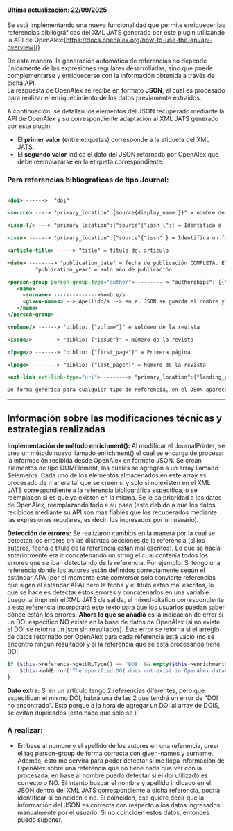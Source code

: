 #### Ultima actualización: 22/09/2025

Se está implementando una nueva funcionalidad que permite enriquecer las referencias bibliográficas del XML JATS generado por este plugin utilizando la API de OpenAlex:[https://docs.openalex.org/how-to-use-the-api/api-overview]()

De esta manera, la generación automática de referencias no depende únicamente de las expresiones regulares desarrolladas, sino que puede complementarse y enriquecerse con la información obtenida a través de dicha API.  
La respuesta de OpenAlex se recibe en formato **JSON**, el cual es procesado para realizar el enriquecimiento de los datos previamente extraídos.

A continuación, se detallan los elementos del JSON recuperado mediante la API de OpenAlex y su correspondiente adaptación al XML JATS generado por este plugin.
- El **primer valor** (entre etiquetas) corresponde a la etiqueta del XML JATS.
- El **segundo valor** indica el dato del JSON retornado por OpenAlex que debe reemplazarse en la etiqueta correspondiente.
### Para referencias bibliográficas de tipo Journal:

```xml jats

<doi> ------>  "doi"

<source> ----> "primary_location":{source{display_name:}}" = nombre de la revista

<issn-l/> ---> "primary_location":{"source"{"issn_l":} = Identifica a la revista como conjunto, independientemente del formato

<issn> ------> "primary_location":{"source"{"issn":} = Identifica un formato específico (impreso o electrónico). En el JSON, dentro de este elemento se encuentran los dos ISSN, tanto el ISSN como el ISSN normal

<article-title> -----> "title" = título del artículo

<date> --------> "publication_date" = fecha de publicación COMPLETA. El tag <date> contiene 3 subelementos: day, month y year
		 "publication_year" = solo año de publicación

<person-group person-group-type="author"> ---------> "authorships": [{"author"}] = el "author" del elemento del json definiría que el autor es "autor" y no "editor", por ejemplo.
   <name>	
     <surname> -------------->Nombre/s 
     <given-names> --> Apellido/s --> en el JSON se guarda el nombre y apellido completos en "authorships": [{"author": "display_name"}], no hay distinción entre nombre y apellido
   </name>
</person-group>

<volume/> ------> "biblio: {"volume"}" = Volúmen de la revista

<issue/> -------> "biblio: {"issue"}" = Número de la revista

<fpage/> -------> "biblio: {"first_page"}" = Primera página

<lpage> --------> "biblio: {"last_page"}" = Número de la revista

<ext-link ext-link-type="uri"> --------> "primary_location":{"landing_page_url":}

De forma genérica para cualquier tipo de referencia, en el JSON aparece un elemento "type_crossref", el cual define el tipo de referencia que se va a procesar

```

--- 

## Información sobre las modificaciones técnicas y estrategias realizadas

**Implementación de método enrichment():**
Al modificar el JournalPrinter, se crea un método nuevo llamado enrichment() el cual se encarga de procesar la información recibida desde OpenAlex en formato JSON.
Se crean elementos de tipo DOMElement, los cuales se agregan a un array llamado $elements.
Cada uno de los elementos almacenados en este array es procesado de manera tal que se creen si y solo si no existen en el XML JATS correspondiente a la referencia bibliográfica específica, o se reemplacen si es que ya existen en la misma. Se le da prioridad a los datos de OpenAlex, reemplazando todo a su paso (esto debido a que los datos recibidos mediante su API son mas fiables que los recuperados mediante las expresiones regulares, es decir, los ingresados por un usuario).

**Detección de errores:**
Se realizaron cambios en la manera por la cual se detectan los errores en las distintas secciones de la referencia (si los autores, fecha o título de la referencia estan mal escritos).
Lo que se hacía anteriormente era ir concatenando un string el cual contenía todos los errores que se iban detectando de la referencia. Por ejemplo: Si tengo una referencia donde los autores están definidos correctamente según el estándar APA (por el momento este conversor solo convierte referencias que sigan el estándar APA) pero la fecha y el título están mal escritos, lo que se hace es detectar estos errores y concatenarlos en una variable. Luego, al imprimir el XML JATS de salida, el mixed-citation correspondiente a esta referencia incorporará este texto para que los usuarios puedan saber dónde están los errores.
**Ahora lo que se añadió** es la indicación de error si un DOI específico NO existe en la base de datos de OpenAlex (si no existe el DOI se retorna un json sin resultados). Este error se retorna si el arreglo de datos retornado por OpenAlex para cada referencia está vacío (no se encontró ningún resultado) y si la referencia que se está procesando tiene DOI.

```php
if ($this->reference->getURLType() == 'DOI' && empty($this->enrichmentData)){
	$this->addError('The specified DOI does not exist in OpenAlex database.');
}
```

**Dato extra:** Si en un artículo tengo 2 referencias diferentes, pero que especifican el mismo DOI, habrá una de las 2 que tendrá un error de "DOI no encontrado". Esto porque a la hora de agregar un DOI al array de DOIS, se evitan duplicados (esto hace que solo se )

### A realizar:

- En base al nombre y el apellido de los autores en una referencia, crear el tag person-group de forma correcta con given-names y surname. Además, esto me servirá para poder detectar si me llega información de OpenAlex sobre una referencia que no tiene nada que ver con la procesada, en base al nombre puedo detectar si el doi utilizado es correcto o NO.
  Si intento buscar el nombre y apellido indicado en el JSON dentro del XML JATS correspondiente a dicha referencia, podría identificar si coinciden o no. Si coinciden, eso quiere decir que la información del JSON es correcta con respecto a los datos ingresados manualmente por el usuario. Si no coinciden estos datos, entonces puedo suponer.
